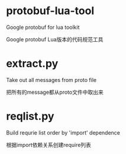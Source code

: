 protobuf-lua-tool
=================

Google protobuf for lua toolkit

Google protobuf Lua版本的代码规范工具

extract.py
===
Take out all messages from proto file

把所有的message都从proto文件中取出来

reqlist.py
===
Build requrie list order by 'import' dependence

根据import依赖关系创建require列表
